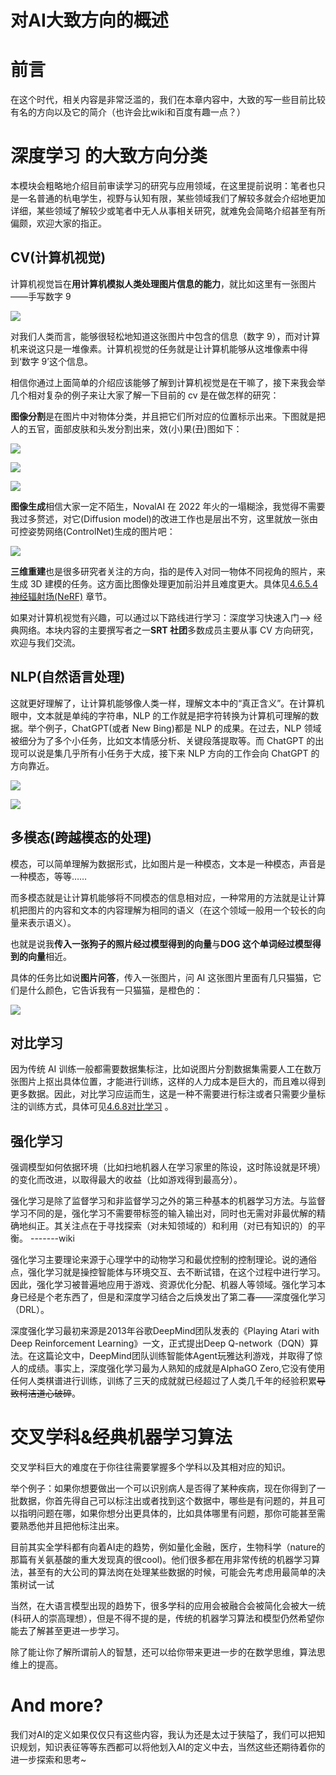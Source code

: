# 对AI大致方向的概述


# 前言

在这个时代，相关内容是非常泛滥的，我们在本章内容中，大致的写一些目前比较有名的方向以及它的简介（也许会比wiki和百度有趣一点？）

# 深度学习 的大致方向分类

本模块会粗略地介绍目前审读学习的研究与应用领域，在这里提前说明：笔者也只是一名普通的杭电学生，视野与认知有限，某些领域我们了解较多就会介绍地更加详细，某些领域了解较少或笔者中无人从事相关研究，就难免会简略介绍甚至有所偏颇，欢迎大家的指正。

## CV(计算机视觉)

计算机视觉旨在<strong>用计算机模拟人类处理图片信息的能力</strong>，就比如这里有一张图片——手写数字 9

![](https://hdu-cs-wiki.oss-cn-hangzhou.aliyuncs.com/boxcnvQiaAx6WgPx64s8fBklVwh.png)

对我们人类而言，能够很轻松地知道这张图片中包含的信息（数字 9），而对计算机来说这只是一堆像素。计算机视觉的任务就是让计算机能够从这堆像素中得到‘数字 9’这个信息。

相信你通过上面简单的介绍应该能够了解到计算机视觉是在干嘛了，接下来我会举几个相对复杂的例子来让大家了解一下目前的 cv 是在做怎样的研究：

<strong>图像分割</strong>是在图片中对物体分类，并且把它们所对应的位置标示出来。下图就是把人的五官，面部皮肤和头发分割出来，效(小)果(丑)图如下：

![](https://hdu-cs-wiki.oss-cn-hangzhou.aliyuncs.com/boxcnxn5GlJZmsrMV5qKNwMlDPc.jpg)

![](https://hdu-cs-wiki.oss-cn-hangzhou.aliyuncs.com/boxcnokdWGegr2XCi1vfg0ZZiWg.png)

![](https://hdu-cs-wiki.oss-cn-hangzhou.aliyuncs.com/boxcn2o9ilOZg6jI6ssTYWhoeme.png)

<strong>图像生成</strong>相信大家一定不陌生，NovalAI 在 2022 年火的一塌糊涂，我觉得不需要我过多赘述，对它(Diffusion model)的改进工作也是层出不穷，这里就放一张由可控姿势网络(ControlNet)生成的图片吧：

![](https://hdu-cs-wiki.oss-cn-hangzhou.aliyuncs.com/boxcnUjnRociXua1yKj6dmU1A3c.png)

<strong>三维重建</strong>也是很多研究者关注的方向，指的是传入对同一物体不同视角的照片，来生成 3D 建模的任务。这方面比图像处理更加前沿并且难度更大。具体见[4.6.5.4神经辐射场(NeRF)](4.6.5.4%E7%A5%9E%E7%BB%8F%E8%BE%90%E5%B0%84%E5%9C%BA(NeRF).md) 章节。

如果对计算机视觉有兴趣，可以通过以下路线进行学习：深度学习快速入门—> 经典网络。本块内容的主要撰写者之一<strong>SRT 社团</strong>多数成员主要从事 CV 方向研究，欢迎与我们交流。

## NLP(自然语言处理)

这就更好理解了，让计算机能够像人类一样，理解文本中的“真正含义”。在计算机眼中，文本就是单纯的字符串，NLP 的工作就是把字符转换为计算机可理解的数据。举个例子，ChatGPT(或者 New Bing)都是 NLP 的成果。在过去，NLP 领域被细分为了多个小任务，比如文本情感分析、关键段落提取等。而 ChatGPT 的出现可以说是集几乎所有小任务于大成，接下来 NLP 方向的工作会向 ChatGPT 的方向靠近。

![](https://hdu-cs-wiki.oss-cn-hangzhou.aliyuncs.com/boxcnyh6pakAkcxCKq6pLylSdef.png)

![](https://hdu-cs-wiki.oss-cn-hangzhou.aliyuncs.com/boxcnwWnoEDulgWdqGkY0WeYogc.png)

## 多模态(跨越模态的处理)

模态，可以简单理解为数据形式，比如图片是一种模态，文本是一种模态，声音是一种模态，等等……

而多模态就是让计算机能够将不同模态的信息相对应，一种常用的方法就是让计算机把图片的内容和文本的内容理解为相同的语义（在这个领域一般用一个较长的向量来表示语义）。

也就是说我<strong>传入一张狗子的照片经过模型得到的向量</strong>与<strong>DOG 这个单词经过模型得到的向量</strong>相近。

具体的任务比如说<strong>图片问答</strong>，传入一张图片，问 AI 这张图片里面有几只猫猫，它们是什么颜色，它告诉我有一只猫猫，是橙色的：

![](https://hdu-cs-wiki.oss-cn-hangzhou.aliyuncs.com/boxcnrMvM1THshjXXOuh8WXi2zr.jpg)

## 对比学习

因为传统 AI 训练一般都需要数据集标注，比如说图片分割数据集需要人工在数万张图片上抠出具体位置，才能进行训练，这样的人力成本是巨大的，而且难以得到更多数据。因此，对比学习应运而生，这是一种不需要进行标注或者只需要少量标注的训练方式，具体可见[4.6.8对比学习](4.6.8%E5%AF%B9%E6%AF%94%E5%AD%A6%E4%B9%A0.md) 。

## 强化学习

强调模型如何依据环境（比如扫地机器人在学习家里的陈设，这时陈设就是环境）的变化而改进，以取得最大的收益（比如游戏得到最高分）。

强化学习是除了监督学习和非监督学习之外的第三种基本的机器学习方法。与监督学习不同的是，强化学习不需要带标签的输入输出对，同时也无需对非最优解的精确地纠正。其关注点在于寻找探索（对未知领域的）和利用（对已有知识的）的平衡。 -------wiki

强化学习主要理论来源于心理学中的动物学习和最优控制的控制理论。说的通俗点，强化学习就是操控智能体与环境交互、去不断试错，在这个过程中进行学习。因此，强化学习被普遍地应用于游戏、资源优化分配、机器人等领域。强化学习本身已经是个老东西了，但是和深度学习结合之后焕发出了第二春——深度强化学习（DRL）。

深度强化学习最初来源是2013年谷歌DeepMind团队发表的《Playing Atari with Deep Reinforcement Learning》一文，正式提出Deep Q-network（DQN）算法。在这篇论文中，DeepMind团队训练智能体Agent玩雅达利游戏，并取得了惊人的成绩。事实上，深度强化学习最为人熟知的成就是AlphaGO Zero,它没有使用任何人类棋谱进行训练，训练了三天的成就就已经超过了人类几千年的经验积累<del>导致柯洁道心破碎</del>。

# 交叉学科&经典机器学习算法

交叉学科巨大的难度在于你往往需要掌握多个学科以及其相对应的知识。

举个例子：如果你想要做出一个可以识别病人是否得了某种疾病，现在你得到了一批数据，你首先得自己可以标注出或者找到这个数据中，哪些是有问题的，并且可以指明问题在哪，如果你想分出更具体的，比如具体哪里有问题，那你可能甚至需要熟悉他并且把他标注出来。

目前其实全学科都有向着AI走的趋势，例如量化金融，医疗，生物科学（nature的那篇有关氨基酸的重大发现真的很cool)。他们很多都在用非常传统的机器学习算法，甚至有的大公司的算法岗在处理某些数据的时候，可能会先考虑用最简单的决策树试一试

当然，在大语言模型出现的趋势下，很多学科的应用会被融合会被简化会被大一统(科研人的崇高理想），但是不得不提的是，传统的机器学习算法和模型仍然希望你能去了解甚至更进一步学习。

除了能让你了解所谓前人的智慧，还可以给你带来更进一步的在数学思维，算法思维上的提高。

# And more?

我们对AI的定义如果仅仅只有这些内容，我认为还是太过于狭隘了，我们可以把知识规划，知识表征等等东西都可以将他划入AI的定义中去，当然这些还期待着你的进一步探索和思考~
